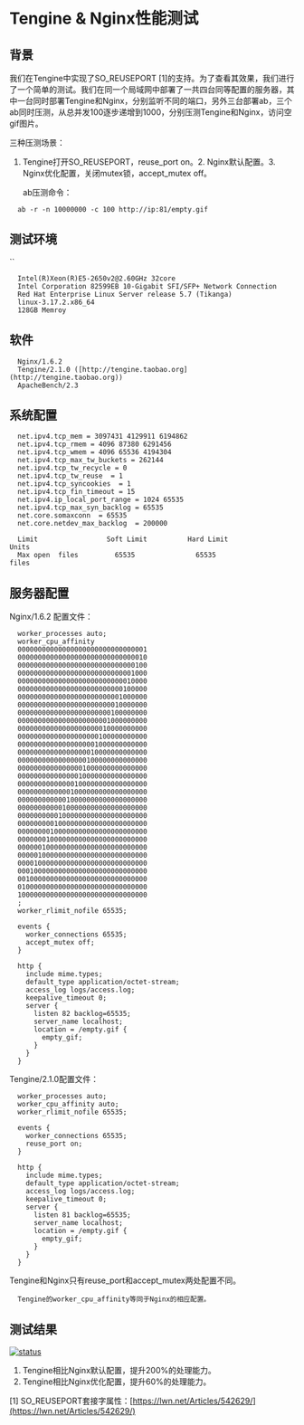 # Tengine & Nginx性能测试

## 背景

我们在Tengine中实现了SO_REUSEPORT [1]的支持。为了查看其效果，我们进行了一个简单的测试。我们在同一个局域网中部署了一共四台同等配置的服务器，其中一台同时部署Tengine和Nginx，分别监听不同的端口，另外三台部署ab，三个ab同时压测，从总并发100逐步递增到1000，分别压测Tengine和Nginx，访问空gif图片。

三种压测场景：

1.  Tengine打开SO_REUSEPORT，reuse_port on。2.  Nginx默认配置。3.  Nginx优化配置，关闭mutex锁，accept_mutex off。

    ab压测命令：

```
  ab -r -n 10000000 -c 100 http://ip:81/empty.gif
```

## 测试环境
``
```
  Intel(R)Xeon(R)E5-2650v2@2.60GHz 32core
  Intel Corporation 82599EB 10-Gigabit SFI/SFP+ Network Connection
  Red Hat Enterprise Linux Server release 5.7 (Tikanga)
  linux-3.17.2.x86_64
  128GB Memroy
```

## 软件

```
  Nginx/1.6.2
  Tengine/2.1.0 ([http://tengine.taobao.org](http://tengine.taobao.org))
  ApacheBench/2.3
```

## 系统配置

```
  net.ipv4.tcp_mem = 3097431 4129911 6194862
  net.ipv4.tcp_rmem = 4096 87380 6291456
  net.ipv4.tcp_wmem = 4096 65536 4194304
  net.ipv4.tcp_max_tw_buckets = 262144
  net.ipv4.tcp_tw_recycle = 0
  net.ipv4.tcp_tw_reuse  = 1
  net.ipv4.tcp_syncookies  = 1
  net.ipv4.tcp_fin_timeout = 15
  net.ipv4.ip_local_port_range = 1024 65535
  net.ipv4.tcp_max_syn_backlog = 65535
  net.core.somaxconn  = 65535
  net.core.netdev_max_backlog  = 200000
```

```
  Limit                 Soft Limit          Hard Limit            Units
  Max open  files         65535               65535               files
```

## 服务器配置

Nginx/1.6.2 配置文件：

```
  worker_processes auto;
  worker_cpu_affinity
  00000000000000000000000000000001
  00000000000000000000000000000010
  00000000000000000000000000000100
  00000000000000000000000000001000
  00000000000000000000000000010000
  00000000000000000000000000100000
  00000000000000000000000001000000
  00000000000000000000000010000000
  00000000000000000000000100000000
  00000000000000000000001000000000
  00000000000000000000010000000000
  00000000000000000000100000000000
  00000000000000000001000000000000
  00000000000000000010000000000000
  00000000000000000100000000000000
  00000000000000001000000000000000
  00000000000000010000000000000000
  00000000000000100000000000000000
  00000000000001000000000000000000
  00000000000010000000000000000000
  00000000000100000000000000000000
  00000000001000000000000000000000
  00000000010000000000000000000000
  00000000100000000000000000000000
  00000001000000000000000000000000
  00000010000000000000000000000000
  00000100000000000000000000000000
  00001000000000000000000000000000
  00010000000000000000000000000000
  00100000000000000000000000000000
  01000000000000000000000000000000
  10000000000000000000000000000000
  ;
  worker_rlimit_nofile 65535;

  events {
    worker_connections 65535;
    accept_mutex off;
  }

  http {
    include mime.types;
    default_type application/octet-stream;
    access_log logs/access.log;
    keepalive_timeout 0;
    server {
      listen 82 backlog=65535;
      server_name localhost;
      location = /empty.gif {
        empty_gif;
      }
    }
  }
```


Tengine/2.1.0配置文件：

```
  worker_processes auto;
  worker_cpu_affinity auto;
  worker_rlimit_nofile 65535;

  events {
    worker_connections 65535;
    reuse_port on;
  }

  http {
    include mime.types;
    default_type application/octet-stream;
    access_log logs/access.log;
    keepalive_timeout 0;
    server {
      listen 81 backlog=65535;
      server_name localhost;
      location = /empty.gif {
        empty_gif;
      }
    }
  }
```

Tengine和Nginx只有reuse_port和accept_mutex两处配置不同。

      Tengine的worker_cpu_affinity等同于Nginx的相应配置。

## 测试结果

[![status](images/reuseport.png)](images/reuseport.png)

1.  Tengine相比Nginx默认配置，提升200%的处理能力。
2.  Tengine相比Nginx优化配置，提升60%的处理能力。

[1] SO_REUSEPORT套接字属性：[https://lwn.net/Articles/542629/](https://lwn.net/Articles/542629/)
